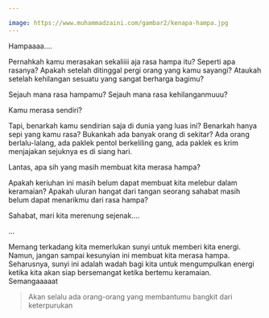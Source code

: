 ```yaml
---

image: https://www.muhammadzaini.com/gambar2/kenapa-hampa.jpg
---
```


Hampaaaa.... 

Pernahkah kamu merasakan sekaliiii aja rasa hampa itu? Seperti apa rasanya? Apakah setelah ditinggal pergi orang yang kamu sayangi? Ataukah setelah kehilangan sesuatu yang sangat berharga bagimu?

Sejauh mana rasa hampamu? Sejauh mana rasa kehilanganmuuu?

Kamu merasa sendiri? 



Tapi, benarkah kamu sendirian saja di dunia yang luas ini? Benarkah hanya sepi yang kamu rasa? Bukankah ada banyak orang di sekitar? Ada orang berlalu-lalang, ada paklek pentol berkeliling gang, ada paklek es krim menjajakan sejuknya es di siang hari.

Lantas, apa sih yang masih membuat kita merasa hampa? 

Apakah keriuhan ini masih belum dapat membuat kita melebur dalam keramaian? Apakah uluran hangat dari tangan seorang sahabat masih belum dapat menarikmu dari rasa hampa? 

Sahabat, mari kita merenung sejenak.... 

...

Memang terkadang kita memerlukan sunyi untuk memberi kita energi. Namun, jangan sampai kesunyian ini membuat kita merasa hampa. Seharusnya, sunyi ini adalah wadah bagi kita untuk mengumpulkan energi ketika kita akan siap bersemangat ketika bertemu keramaian. Semangaaaaat 

> Akan selalu ada orang-orang yang membantumu bangkit dari keterpurukan 